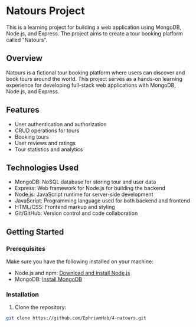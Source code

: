 # Natours Project

This is a learning project for building a web application using MongoDB, Node.js, and Express. The project aims to create a tour booking platform called "Natours".

## Overview

Natours is a fictional tour booking platform where users can discover and book tours around the world. This project serves as a hands-on learning experience for developing full-stack web applications with MongoDB, Node.js, and Express.

## Features

- User authentication and authorization
- CRUD operations for tours
- Booking tours
- User reviews and ratings
- Tour statistics and analytics

## Technologies Used

- MongoDB: NoSQL database for storing tour and user data
- Express: Web framework for Node.js for building the backend
- Node.js: JavaScript runtime for server-side development
- JavaScript: Programming language used for both backend and frontend
- HTML/CSS: Frontend markup and styling
- Git/GitHub: Version control and code collaboration

## Getting Started

### Prerequisites

Make sure you have the following installed on your machine:

- Node.js and npm: [Download and install Node.js](https://nodejs.org/)
- MongoDB: [Install MongoDB](https://www.mongodb.com/try/download/community)

### Installation

1. Clone the repository:

```bash
git clone https://github.com/EphriamHab/4-natours.git
